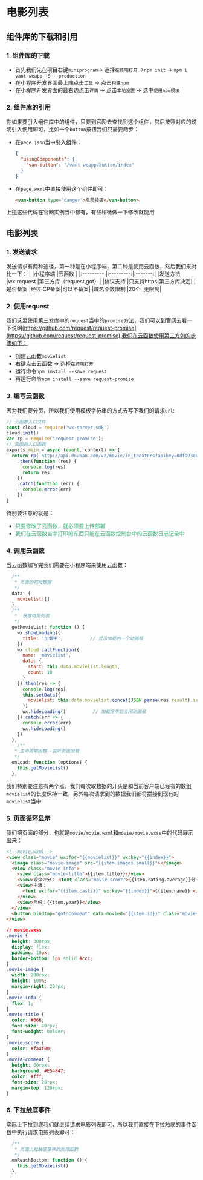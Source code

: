 # 电影列表

## 组件库的下载和引用

### 1. 组件库的下载
+ 首先我们先在项目右键`miniprogram`-> 选择`在终端打开` ->`npm init` -> `npm i vant-weapp -S --production`
+ 在小程序开发界面最上端点击`工具` -> 点击`构建npm`
+ 在小程序开发界面的最右边点击`详情` -> 点击`本地设置` -> 选中`使用npm模块`

### 2. 组件库的引用
你如果要引入组件库中的组件，只要到官网去查找到这个组件，然后按照对应的说明引入使用即可，比如一个`button`按钮我们只需要两步：
+ 在`page.json`当中引入组件：
  ```json
  {
    "usingComponents": {
      "van-button": "/vant-weapp/button/index"
    }
  }
  ```
+ 在`page.wxml`中直接使用这个组件即可：
  ```html
  <van-button type="danger">危险按钮</van-button>
  ```
上述这些代码在官网实例当中都有，有些稍微做一下修改就能用

## 电影列表

### 1. 发送请求
发送请求有两种途径，第一种是在小程序端，第二种是使用云函数，然后我们来对比一下：
|           |小程序端    |云函数   | 
|:---------:|:---------:|:-------:|
|发送方法    |wx.request |第三方库（request,got）|
|协议支持    |只支持https|第三方库决定|
|是否备案    |经过ICP备案|可以不备案|
|域名个数限制 |20个      |无限制|


### 2. 使用request
我们这里使用第三发库中的`request`当中的`promise`方法，我们可以到官网去看一下说明[https://github.com/request/request-promise](https://github.com/request/request-promise),我们在云函数使用第三方包的步骤如下：
+ 创建云函数`movielist`
+ 右键点击云函数 -> 选择`在终端打开`
+ 运行命令`npm install --save request`
+ 再运行命令`npm install --save request-promise`

### 3. 编写云函数
因为我们要分页，所以我们使用模板字符串的方式去写下我们的请求`url`:
```javascript
// 云函数入口文件
const cloud = require('wx-server-sdk')
cloud.init()
var rp = require('request-promise');
// 云函数入口函数
exports.main = async (event, context) => {
  return rp(`http://api.douban.com/v2/movie/in_theaters?apikey=0df993c66c0c636e29ecbb5344252a4a&start=${event.start}&count=${event.count}`)
    .then(function (res) {
      console.log(res)
      return res
    })
    .catch(function (err) {
      console.error(err)
    });
}
```
特别要注意的就是：
+ <font color=#3eaf7c>只要修改了云函数，就必须要上传部署</font>
+ <font color=#3eaf7c>我们在云函数当中打印的东西只能在云函数控制台中的云函数日志记录中</font>

### 4. 调用云函数
当云函数编写完我们需要在小程序端来使用云函数：
```javascript
  /**
   * 页面的初始数据
   */
  data: {
    movielist:[]
  },
  /**
   *  获取电影列表 
   */
  getMovieList: function () {
    wx.showLoading({
      title: '加载中',          // 显示加载的一个动画框
    })
    wx.cloud.callFunction({
      name: 'movielist',
      data: {
        start: this.data.movielist.length,
        count: 10
      }
    }).then(res => {
      console.log(res)
      this.setData({
        movielist: this.data.movielist.concat(JSON.parse(res.result).subjects)
      })
      wx.hideLoading()          // 加载完毕后关闭动画框
    }).catch(err => {
      console.error(err)
      wx.hideLoading()
    })
  },
    /**
   * 生命周期函数--监听页面加载
   */
  onLoad: function (options) {
    this.getMovieList()
  },
```
我们特别要注意有两个点，我们每次取数据的开头是和当前客户端已经有的数组`movielist`的长度保持一致，另外每次请求到的数据我们都将拼接到现有的`movielist`当中

### 5. 页面循环显示
我们把页面的部分，也就是`movie/movie.wxml`和`movie/movie.wxss`中的代码展示出来：
```html
<!--movie.wxml-->
<view class="movie" wx:for="{{movielist}}" wx:key="{{index}}">
  <image class="movie-image" src="{{item.images.small}}"></image>
  <view class="movie-info">
    <view class="movie-title">{{item.title}}</view>
    <view>观众评分： <text class="movie-score">{{item.rating.average}}分</text></view>
    <view>主演： 
      <text wx:for="{{item.casts}}" wx:key="{{index}}">{{item.name}} </text>
    </view>
    <view>年份：{{item.year}}</view>
  </view>
  <button bindtap="gotoComment" data-movied="{{item.id}}" class="movie-comment" >评价</button>
</view>
```
```css
// movie.wxss
.movie {
  height: 300rpx;
  display: flex;
  padding: 10px;
  border-bottom: 1px solid #ccc;
}
.movie-image {
  width: 200rpx;
  height: 100%; 
  margin-right: 20rpx;
}
.movie-info {
  flex: 1;
}
.movie-title {
  color: #666;
  font-size: 40rpx;
  font-weight: bolder;
}
.movie-score {
  color: #faaf00;
}
.movie-comment {
  height: 60rpx;
  background: #E54847;
  color: #fff;
  font-size: 26rpx;
  margin-top: 120rpx;
}
```

### 6. 下拉触底事件
实际上下拉到底我们就继续请求电影列表即可，所以我们直接在下拉触底的事件函数中执行请求电影列表即可：
```javascript
  /**
   * 页面上拉触底事件的处理函数
   */
  onReachBottom: function () {
    this.getMovieList()
  },
```
